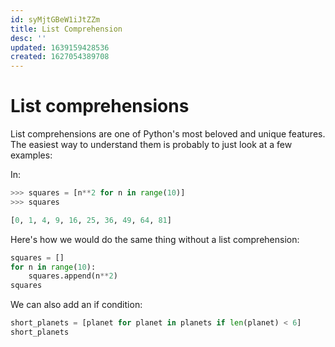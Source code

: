 ```yaml
---
id: syMjtGBeW1iJtZZm
title: List Comprehension
desc: ''
updated: 1639159428536
created: 1627054389708
---
```

# List comprehensions

List comprehensions are one of Python's most beloved and unique features. The easiest way to understand them is probably to just look at a few examples:

In:
```python
>>> squares = [n**2 for n in range(10)]
>>> squares

[0, 1, 4, 9, 16, 25, 36, 49, 64, 81]
```

Here's how we would do the same thing without a list comprehension:

```python
squares = []
for n in range(10):
    squares.append(n**2)
squares
```
We can also add an if condition:

```python
short_planets = [planet for planet in planets if len(planet) < 6]
short_planets
```
